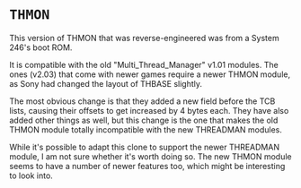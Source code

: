 # `THMON`
This version of THMON that was reverse-engineered was from a System 246's boot ROM.

It is compatible with the old "Multi_Thread_Manager" v1.01 modules. The ones (v2.03) that come with newer games require a newer THMON module, as Sony had changed the layout of THBASE slightly.

The most obvious change is that they added a new field before the TCB lists, causing their offsets to get increased by 4 bytes each. They have also added other things as well, but this change is the one that makes the old THMON module totally incompatible with the new THREADMAN modules.

While it's possible to adapt this clone to support the newer THREADMAN module, I am not sure whether it's worth doing so. The new THMON module seems to have a number of newer features too, which might be interesting to look into.